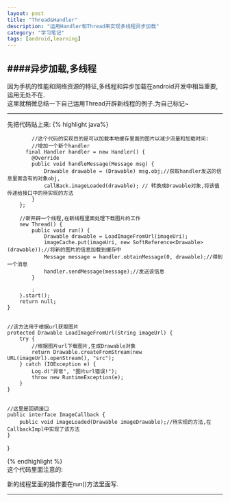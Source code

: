 ```yaml
---
layout: post
title: "Thread&Handler"
description: "运用Handler和Thread来实现多线程异步加载"
category: "学习笔记"
tags: [android,learning]
---
```

####异步加载,多线程  
---  
因为手机的性能和网络资源的特征,多线程和异步加载在android开发中相当重要,运用无处不在.  
这里就稍微总结一下自己运用Thread开辟新线程的例子.为自己标记~  
***  

先把代码贴上来:
{% highlight java%}    
 
 
            //这个代码的实现目的是可以加载本地缓存里面的图片以减少流量和加载时间:
            //增加一个新个handler
          final Handler handler = new Handler() {
            @Override
            public void handleMessage(Message msg) {
                Drawable drawable = (Drawable) msg.obj;//获取handler发送的信息里面含有的对象obj,
                callBack.imageLoaded(drawable); // 转换成Drawable对象,将该值传递给接口中的待实现的方法
            }
        };

        //新开辟一个线程,在新线程里面处理下载图片的工作
        new Thread() {
            public void run() {
                Drawable drawable = LoadImageFromUrl(imageUri);
                imageCache.put(imageUri, new SoftReference<Drawable>(drawable));//将新的图片的信息加载到缓存中
                Message message = handler.obtainMessage(0, drawable);//得到一个消息
                handler.sendMessage(message);//发送该信息
            }

            ;
        }.start();
        return null;
    }


    //该方法用于根据url获取图片
    protected Drawable LoadImageFromUrl(String imageUrl) {
        try {
            //根据图片url下载图片,生成Drawable对象
            return Drawable.createFromStream(new URL(imageUrl).openStream(), "src");
        } catch (IOException e) {
            Log.d("异常", "图片url错误!");
            throw new RuntimeException(e);
        }
    }


    //这里是回调接口
    public interface ImageCallback {
        public void imageLoaded(Drawable imageDrawable);//待实现的方法,在CallbackImpl中实现了该方法
    }
}    

  
  {% endhighlight %}  
这个代码里面注意的:   
 
新的线程里面的操作要在run()方法里面写.  
***

